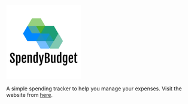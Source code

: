 ![Website Logo](src/assets/logo_with_text.png)

A simple spending tracker to help you manage your expenses. Visit the website from [here](https://spendybudget.web.app).
